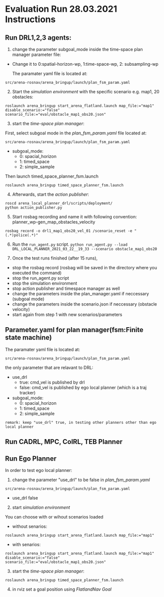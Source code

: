 # Evaluation Run 28.03.2021 Instructions
## Run DRL1,2,3 agents:
1. change the parameter subgoal_mode inside the time-space plan manager parameter file:
- Change it to 0:spatial-horizon-wp, 1:time-space-wp, 2: subsampling-wp
  
    The paramater yaml file is located at:
```
src/arena-rosnav/arena_bringup/launch/plan_fsm_param.yaml
```


2. Start the *simulation environment* with the specific scenario e.g. map1, 20 obstacles:
```
roslaunch arena_bringup start_arena_flatland.launch map_file:="map1"  disable_scenario:="false" scenario_file:="eval/obstacle_map1_obs20.json"
```

3. start the *time-space plan manager*:

First, select subgoal mode in the *plan_fsm_param.yaml* file located at:
```
src/arena-rosnav/arena_bringup/launch/plan_fsm_param.yaml
```
* subgoal_mode:
  * 0:  spacial_horizon
  * 1:  timed_space
  * 2:  simple_sample

Then launch timed_space_planner_fsm.launch
```
roslaunch arena_bringup timed_space_planner_fsm.launch
```

4. Afterwards, start the *action publisher*:
```
roscd arena_local_planner_drl/scripts/deployment/
python action_publisher.py
```
5. Start rosbag recording and name it with following convention: planner_wp-gen_map_obstacles_velocity
```
rosbag record -o drl1_map1_obs20_vel_01 /scenario_reset -e "(.*)police(.*)"
```
6. Run the ```run_agent.py``` script.
```python run_agent.py --load DRL_LOCAL_PLANNER_2021_03_22__19_33 --scenario obstacle_map1_obs20```

7. Once the test runs finished (after 15 runs), 
- stop the rosbag record (rosbag will be saved in the directory where you executed the command)
- stop the run_agent.py script 
- stop the simulation environment
- stop action publisher and timespace manager as well
- change the parameters inside the plan_manager.yaml if neccessary (subgoal mode)
- change the parameters inside the scenario.json if neccessary (obstacle velocity)
- start again from step 1 with new scenarios/parameters


## Parameter.yaml for plan manager(fsm:Finite state machine) 
The paramater yaml file is located at:
```
src/arena-rosnav/arena_bringup/launch/plan_fsm_param.yaml
```

the only parameter that are relavant to DRL:
* use_drl 
  *  true:  cmd_vel is published by drl 
  *  false: cmd_vel is published by ego local planner (which is a traj tracker)
* subgoal_mode:
  * 0:  spacial_horizon
  * 1:  timed_space
  * 2:  simple_sample
```
remark: keep "use_drl" true, in testing other planners other than ego local planner
```

## Run CADRL, MPC, ColRL, TEB Planner

## Run Ego Planner

In order to test ego local planner:

1. change the parameter "use_drl" to be false in *plan_fsm_param.yaml*
```
src/arena-rosnav/arena_bringup/launch/plan_fsm_param.yaml
```
* use_drl false


2. start *simulation environment*

You can choose with or wihout scenarios loaded
* without senarios:
```
roslaunch arena_bringup start_arena_flatland.launch map_file:="map1"
```
* with senarios:
```
roslaunch arena_bringup start_arena_flatland.launch map_file:="map1"  disable_scenario:="false" scenario_file:="eval/obstacle_map1_obs20.json"
```

3. start the *time-space plan manager*:
```
roslaunch arena_bringup timed_space_planner_fsm.launch
```
4. in rviz set a goal position using *FlatlandNav Goal*
